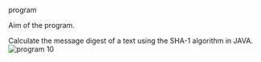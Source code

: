 program

Aim of the program.

Calculate the message digest of a text using the SHA-1 algorithm in JAVA.![program 10](https://user-images.githubusercontent.com/69303964/147483071-7d1db3d2-baa4-4177-8108-38062e07194a.png)

